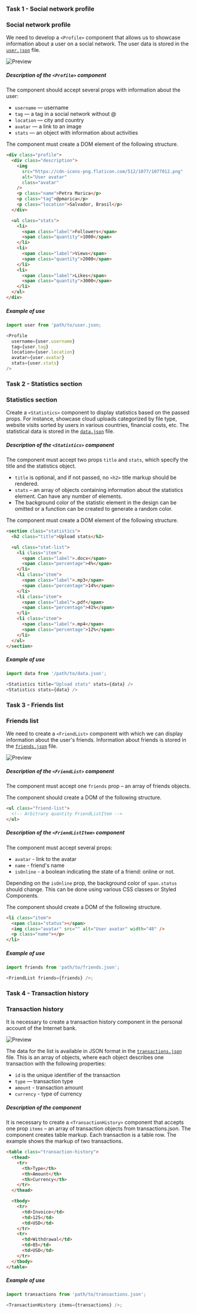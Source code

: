 ### Task 1 - Social network profile

### Social network profile

We need to develop a `<Profile>` component that allows us to showcase
information about a user on a social network. The user data is stored in the
[`user.json`](https://minhaskamal.github.io/DownGit/#/home?url=https:%2F%2Fgithub.com%2Fgoitacademy%2Freact-homework%2Fblob%2Fmaster%2Fhomework-01%2Fsocial-profile%2Fuser.json)
file.

![Preview](./assets/social-profile.png)

##### Description of the `<Profile>` component

The component should accept several props with information about the user:

- `username` — username
- `tag` — a tag in a social network without @
- `location` — city and country
- `avatar` — a link to an image
- `stats` — an object with information about activities

The component must create a DOM element of the following structure.

```html
<div class="profile">
  <div class="description">
    <img
      src="https://cdn-icons-png.flaticon.com/512/1077/1077012.png"
      alt="User avatar"
      class="avatar"
    />
    <p class="name">Petra Marica</p>
    <p class="tag">@pmarica</p>
    <p class="location">Salvador, Brasil</p>
  </div>

  <ul class="stats">
    <li>
      <span class="label">Followers</span>
      <span class="quantity">1000</span>
    </li>
    <li>
      <span class="label">Views</span>
      <span class="quantity">2000</span>
    </li>
    <li>
      <span class="label">Likes</span>
      <span class="quantity">3000</span>
    </li>
  </ul>
</div>
```

##### Example of use

```js
import user from 'path/to/user.json;

<Profile
  username={user.username}
  tag={user.tag}
  location={user.location}
  avatar={user.avatar}
  stats={user.stats}
/>
```

### Task 2 - Statistics section

### Statistics section

Create a `<Statistics>` component to display statistics based on the passed
props. For instance, showcase cloud uploads categorized by file type, website
visits sorted by users in various countries, financial costs, etc. The
statistical data is stored in the
[`data.json`](https://minhaskamal.github.io/DownGit/#/home?url=https:%2F%2Fgithub.com%2Fgoitacademy%2Freact-homework%2Fblob%2Fmaster%2Fhomework-01%2Fstatistics%2Fdata.json)
file.

##### Description of the `<Statistics>` component

The component must accept two props `title` and `stats`, which specify the title
and the statistics object.

- `title` is optional, and if not passed, no `<h2>` title markup should be
  rendered.
- `stats` – an array of objects containing information about the statistics
  element. Can have any number of elements.
- The background color of the statistic element in the design can be omitted or
  a function can be created to generate a random color.

The component must create a DOM element of the following structure.

```html
<section class="statistics">
  <h2 class="title">Upload stats</h2>

  <ul class="stat-list">
    <li class="item">
      <span class="label">.docx</span>
      <span class="percentage">4%</span>
    </li>
    <li class="item">
      <span class="label">.mp3</span>
      <span class="percentage">14%</span>
    </li>
    <li class="item">
      <span class="label">.pdf</span>
      <span class="percentage">41%</span>
    </li>
    <li class="item">
      <span class="label">.mp4</span>
      <span class="percentage">12%</span>
    </li>
  </ul>
</section>
```

##### Example of use

```js
import data from '/path/to/data.json';

<Statistics title="Upload stats" stats={data} />
<Statistics stats={data} />

```

### Task 3 - Friends list

### Friends list

We need to create a `<FriendList>` component with which we can display
information about the user's friends. Information about friends is stored in the
[`friends.json`](https://minhaskamal.github.io/DownGit/#/home?url=https:%2F%2Fgithub.com%2Fgoitacademy%2Freact-homework%2Fblob%2Fmaster%2Fhomework-01%2Ffriend-list%2Ffriends.json)
file.

![Preview](./assets/friend-list.jpg)

##### Description of the `<FriendList>` component

The component must accept one `friends` prop – an array of friends objects.

The component should create a DOM of the following structure.

```html
<ul class="friend-list">
  <!-- Arbitrary quantity FriendListItem -->
</ul>
```

##### Description of the `<FriendListItem>` component

The component must accept several props:

- `avatar` - link to the avatar
- `name` - friend's name
- `isOnline` - a boolean indicating the state of a friend: online or not.

Depending on the `isOnline` prop, the background color of `span.status` should
change. This can be done using various CSS classes or Styled Components.

The component should create a DOM of the following structure.

```html
<li class="item">
  <span class="status"></span>
  <img class="avatar" src="" alt="User avatar" width="48" />
  <p class="name"></p>
</li>
```

##### Example of use

```js
import friends from 'path/to/friends.json';

<FriendList friends={friends} />;
```

### Task 4 - Transaction history

### Transaction history

It is necessary to create a transaction history component in the personal
account of the Internet bank.

![Preview](https://textbook.edu.goit.global/lms-react-woolf-homework/uk/img/hw-01/transactions.jpg)

The data for the list is available in JSON format in the
[`transactions.json`](https://minhaskamal.github.io/DownGit/#/home?url=https:%2F%2Fgithub.com%2Fgoitacademy%2Freact-homework%2Fblob%2Fmaster%2Fhomework-01%2Ftransaction-history%2Ftransactions.json)
file. This is an array of objects, where each object describes one transaction
with the following properties:

- `id` is the unique identifier of the transaction
- `type` — transaction type
- `amount` - transaction amount
- `currency` - type of currency

##### Description of the <TransactionHistory> component

It is necessary to create a `<TransactionHistory>` component that accepts one
prop `items` – an array of transaction objects from transactions.json. The
component creates table markup. Each transaction is a table row. The example
shows the markup of two transactions.

```html
<table class="transaction-history">
  <thead>
    <tr>
      <th>Type</th>
      <th>Amount</th>
      <th>Currency</th>
    </tr>
  </thead>

  <tbody>
    <tr>
      <td>Invoice</td>
      <td>125</td>
      <td>USD</td>
    </tr>
    <tr>
      <td>Withdrawal</td>
      <td>85</td>
      <td>USD</td>
    </tr>
  </tbody>
</table>
```

##### Example of use

```js
import transactions from 'path/to/transactions.json';

<TransactionHistory items={transactions} />;
```
